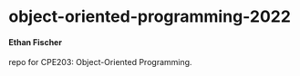 # object-oriented-programming-2022
#### Ethan Fischer
repo for CPE203: Object-Oriented Programming.
